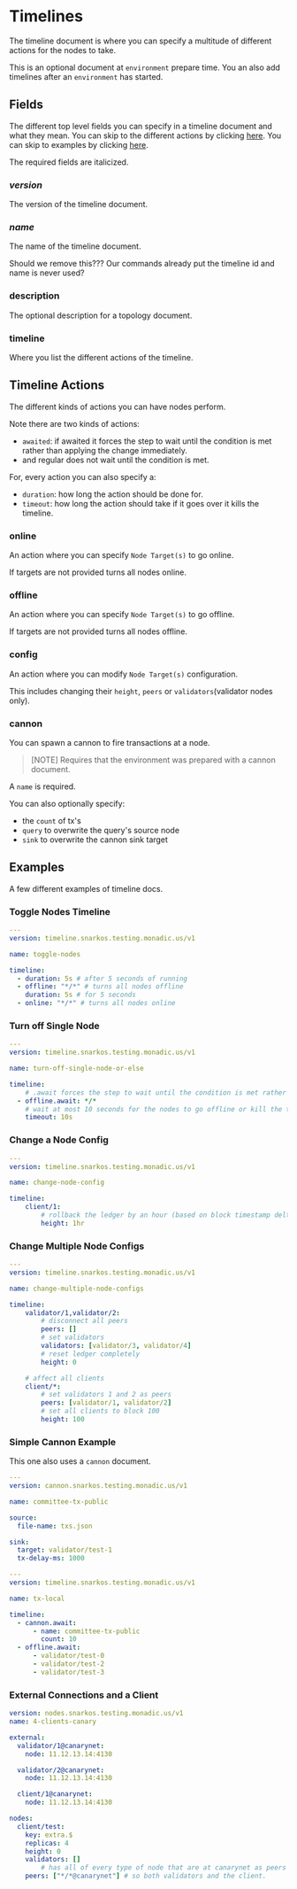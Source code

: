 # Timelines

The timeline document is where you can specify a multitude of different actions for the nodes to take.

This is an optional document at `environment` prepare time.
You an also add timelines after an `environment` has started.

## Fields

The different top level fields you can specify in a timeline document and what they mean. You can skip to the different actions by clicking [here](#timeline-actions). You can skip to examples by clicking [here](#examples).

The required fields are italicized.

### _version_

The version of the timeline document.

### _name_

The name of the timeline document.

Should we remove this??? Our commands already put the timeline id and name is never used?

### description

The optional description for a topology document.

### timeline

Where you list the different actions of the timeline.

## Timeline Actions

The different kinds of actions you can have nodes perform.

Note there are two kinds of actions:

- `awaited`: if awaited it  forces the step to wait until the condition is met rather than applying the change immediately.
- and regular does not wait until the condition is met.

For, every action you can also specify a:

- `duration`: how long the action should be done for. 
- `timeout`: how long the action should take if it goes over it kills the timeline.

### online

An action where you can specify `Node Target(s)` to go online.

If targets are not provided turns all nodes online.

### offline

An action where you can specify `Node Target(s)` to go offline.

If targets are not provided turns all nodes offline.

### config

An action where you can modify `Node Target(s)` configuration.

This includes changing their `height`, `peers` or `validators`(validator nodes only).

### cannon

You can spawn a cannon to fire transactions at a node.

> [NOTE] Requires that the environment was prepared with a cannon document.

A `name` is required.

You can also optionally specify:

- the `count` of tx's
- `query` to overwrite the query's source node
- `sink` to overwrite the cannon sink target

## Examples

A few different examples of timeline docs.

### Toggle Nodes Timeline

```yaml
---
version: timeline.snarkos.testing.monadic.us/v1

name: toggle-nodes

timeline:
  - duration: 5s # after 5 seconds of running
  - offline: "*/*" # turns all nodes offline
    duration: 5s # for 5 seconds
  - online: "*/*" # turns all nodes online
```

### Turn off Single Node

```yaml
---
version: timeline.snarkos.testing.monadic.us/v1

name: turn-off-single-node-or-else

timeline:
	# .await forces the step to wait until the condition is met rather than applying the change immediately
  - offline.await: */*
    # wait at most 10 seconds for the nodes to go offline or kill the timeline
    timeout: 10s
```

### Change a Node Config

```yaml
---
version: timeline.snarkos.testing.monadic.us/v1

name: change-node-config

timeline:
	client/1:
		# rollback the ledger by an hour (based on block timestamp deltas)
		height: 1hr
```

### Change Multiple Node Configs

```yaml
---
version: timeline.snarkos.testing.monadic.us/v1

name: change-multiple-node-configs

timeline:
	validator/1,validator/2:
		# disconnect all peers
		peers: []
		# set validators
		validators: [validator/3, validator/4]
		# reset ledger completely
		height: 0

	# affect all clients
	client/*:
		# set validators 1 and 2 as peers
		peers: [validator/1, validator/2]
		# set all clients to block 100
		height: 100
```

### Simple Cannon Example

This one also uses a `cannon` document.

```yaml
---
version: cannon.snarkos.testing.monadic.us/v1

name: committee-tx-public

source:
  file-name: txs.json

sink:
  target: validator/test-1
  tx-delay-ms: 1000

---
version: timeline.snarkos.testing.monadic.us/v1

name: tx-local

timeline:
  - cannon.await:
      - name: committee-tx-public
        count: 10
  - offline.await:
      - validator/test-0
      - validator/test-2
      - validator/test-3
```

### External Connections and a Client

```yaml
version: nodes.snarkos.testing.monadic.us/v1
name: 4-clients-canary

external:
  validator/1@canarynet:
    node: 11.12.13.14:4130

  validator/2@canarynet:
    node: 11.12.13.14:4130

  client/1@canarynet:
    node: 11.12.13.14:4130

nodes:
  client/test:
    key: extra.$
    replicas: 4
    height: 0
    validators: []
		# has all of every type of node that are at canarynet as peers
    peers: ["*/*@canarynet"] # so both validators and the client. 
```
